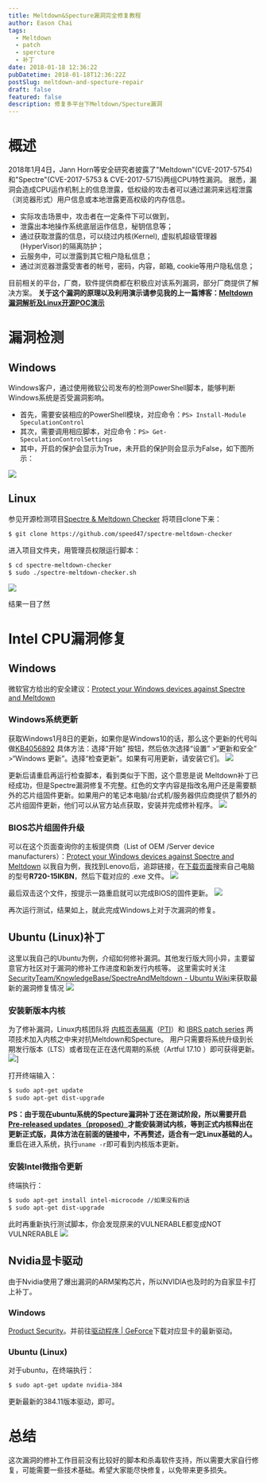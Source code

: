 ```yaml
---
title: Meltdown&Specture漏洞完全修复教程
author: Eason Chai
tags:
  - Meltdown
  - patch
  - spercture
  - 补丁
date: 2018-01-18 12:36:22
pubDatetime: 2018-01-18T12:36:22Z
postSlug: meltdown-and-specture-repair
draft: false
featured: false
description: 修复多平台下Meltdown/Specture漏洞
---
```


# 概述

2018年1月4日，Jann Horn等安全研究者披露了"Meltdown"(CVE-2017-5754)和"Spectre"(CVE-2017-5753 & CVE-2017-5715)两组CPU特性漏洞。 据悉，漏洞会造成CPU运作机制上的信息泄露，低权级的攻击者可以通过漏洞来远程泄露（浏览器形式）用户信息或本地泄露更高权级的内存信息。

- 实际攻击场景中，攻击者在一定条件下可以做到，
- 泄露出本地操作系统底层运作信息，秘钥信息等；
- 通过获取泄露的信息，可以绕过内核(Kernel), 虚拟机超级管理器(HyperVisor)的隔离防护；
- 云服务中，可以泄露到其它租户隐私信息；
- 通过浏览器泄露受害者的帐号，密码，内容，邮箱, cookie等用户隐私信息；

目前相关的平台，厂商，软件提供商都在积极应对该系列漏洞，部分厂商提供了解决方案。 **关于这个漏洞的原理以及利用演示请参见我的上一篇博客：[Meltdown漏洞解析及Linux开源POC演示](https://blog.hackerchai.com/meltdown-exploit-on-linux-opensource/)**

# 漏洞检测

## Windows

Windows客户，通过使用微软公司发布的检测PowerShell脚本，能够判断Windows系统是否受漏洞影响。

- 首先，需要安装相应的PowerShell模块，对应命令：`PS> Install-Module SpeculationControl`
- 其次，需要调用相应脚本，对应命令：`PS> Get-SpeculationControlSettings`
- 其中，开启的保护会显示为True，未开启的保护则会显示为False，如下图所示：

![](https://blog.cdn.hackerchai.com/images/2018/01/window-meltodwn-test.webp)

## Linux

参见开源检测项目[Spectre & Meltdown Checker](https://github.com/speed47/spectre-meltdown-checker) 将项目clone下来：

```bash
$ git clone https://github.com/speed47/spectre-meltdown-checker
```

进入项目文件夹，用管理员权限运行脚本：

```bash
$ cd spectre-meltdown-checker
$ sudo ./spectre-meltdown-checker.sh
```

![](https://blog.cdn.hackerchai.com/images/2018/01/linux-meltodwn-test.webp)

结果一目了然

# Intel CPU漏洞修复

## Windows

微软官方给出的安全建议：[Protect your Windows devices against Spectre and Meltdown](http://https://support.microsoft.com/en-us/help/4073757/protect-your-windows-devices-against-spectre-meltdown "Protect your Windows devices against Spectre and Meltdown")

### Windows系统更新

获取Windows1月8日的更新，如果你是Windows10的话，那么这个更新的代号叫做[KB4056892](http:https://support.microsoft.com/en-us/help/4056892// "KB4056892") 具体方法：选择“开始” 按钮，然后依次选择“设置” >“更新和安全” >“Windows 更新”。选择“检查更新”。如果有可用更新，请安装它们。
![](https://blog.cdn.hackerchai.com/images/2018/01/meltdown-patch.webp)

更新后请重启再运行检查脚本，看到类似于下图，这个意思是说 Meltdown补丁已经成功，但是Spectre漏洞修复不完整。红色的文字内容是指改名用户还是需要额外的芯片组固件更新。如果用户的笔记本电脑/台式机/服务器供应商提供了额外的芯片组固件更新，他们可以从官方站点获取，安装并完成修补程序。
![](https://blog.cdn.hackerchai.com/images/2018/01/meltdown-patched.webp)

### BIOS芯片组固件升级

可以在这个页面查询你的主板提供商（List of OEM /Server device manufacturers）：[Protect your Windows devices against Spectre and Meltdown](http://https://support.microsoft.com/en-us/help/4073757/protect-your-windows-devices-against-spectre-meltdown "Protect your Windows devices against Spectre and Meltdown") 以我自为例，我找到Lenovo后，追踪链接，在[下载页面](https://support.lenovo.com/us/zh/solutions/len-18282#ideapad)搜索自己电脑的型号**R720-15IKBN**，然后下载对应的 .exe 文件。
![](https://blog.cdn.hackerchai.com/images/2018/01/2018-01-17-01-43-47-screenshot.webp)

最后双击这个文件，按提示一路重启就可以完成BIOS的固件更新。
![](https://blog.cdn.hackerchai.com/images/2018/01/windows-meltdown-fix.webp)

再次运行测试，结果如上，就此完成Windows上对于次漏洞的修复。

## Ubuntu (Linux)补丁

这里以我自己的Ubuntu为例，介绍如何修补漏洞。其他发行版大同小异，主要留意官方社区对于漏洞的修补工作进度和新发行内核等。 这里需实时关注[SecurityTeam/KnowledgeBase/SpectreAndMeltdown - Ubuntu Wiki](http:https://wiki.ubuntu.com/SecurityTeam/KnowledgeBase/SpectreAndMeltdown?_ga=2.85737308.439532818.1516098621-1958454140.1515318461// "SecurityTeam/KnowledgeBase/SpectreAndMeltdown - Ubuntu Wiki")来获取最新的漏洞修复情况
![](https://blog.cdn.hackerchai.com/images/2018/01/2018-01-17-01-04-24-screenshot.webp)

### 安装新版本内核

为了修补漏洞，Linux内核团队将 [内核页表隔离](http://https://zh.wikipedia.org/zh-hans/%E5%86%85%E6%A0%B8%E9%A1%B5%E8%A1%A8%E9%9A%94%E7%A6%BB "内核页表隔离")（[PTI](http://https://en.wikipedia.org/wiki/PTI "PTI")）和 [IBRS patch series](http://https://lwn.net/Articles/743019/ "IBRS patch series") 两项技术加入内核之中来对抗Meltdown和Specture。 用户只需要将系统升级到长期发行版本（LTS）或者现在正在迭代周期的系统（Artful 17.10 ）即可获得更新。
![](https://blog.cdn.hackerchai.com/images/2018/01/2018-01-14-00-28-42-screenshot.webp)]

打开终端输入：

```bash
$ sudo apt-get update
$ sudo apt-get dist-upgrade
```

**PS：由于现在ubuntu系统的Specture漏洞补丁还在测试阶段，所以需要开启 [Pre-released updates（proposed）](https://wiki.ubuntu.com/Testing/EnableProposed)才能安装测试内核，等到正式内核释出在更新正式版，具体方法在前面的链接中，不再赘述，适合有一定Linux基础的人。** 重启在进入系统，执行`uname -r`即可看到内核版本更新。

### 安装Intel微指令更新

终端执行：

```bash
$ sudo apt-get install intel-microcode //如果没有的话
$ sudo apt-get dist-upgrade
```

此时再重新执行测试脚本，你会发现原来的VULNERABLE都变成NOT VULNRERABLE
![](https://blog.cdn.hackerchai.com/images/2018/01/2018-01-17-01-04-03-screenshot.webp)

## Nvidia显卡驱动

由于Nvidia使用了爆出漏洞的ARM架构芯片，所以NVIDIA也及时的为自家显卡打上补丁。

### Windows

[Product Security](http://https://www.nvidia.com/en-us/product-security/ "Product Security")。并前往[驱动程序 | GeForce](https://www.geforce.cn/drivers// "驱动程序 | GeForce")下载对应显卡的最新驱动。

### Ubuntu (Linux)

对于ubuntu，在终端执行：

```bash
$ sudo apt-get update nvidia-384
```

更新最新的384.11版本驱动，即可。

# 总结

这次漏洞的修补工作目前没有比较好的脚本和杀毒软件支持，所以需要大家自行修复，可能需要一些技术基础。希望大家能尽快修复，以免带来更多损失。
